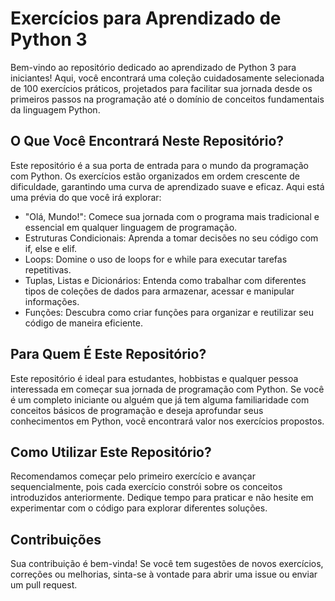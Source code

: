 # Exercícios para Aprendizado de Python 3

Bem-vindo ao repositório dedicado ao aprendizado de Python 3 para iniciantes! Aqui, você encontrará uma coleção cuidadosamente selecionada de 100 exercícios práticos, projetados para facilitar sua jornada desde os primeiros passos na programação até o domínio de conceitos fundamentais da linguagem Python.

## O Que Você Encontrará Neste Repositório?
Este repositório é a sua porta de entrada para o mundo da programação com Python. Os exercícios estão organizados em ordem crescente de dificuldade, garantindo uma curva de aprendizado suave e eficaz. Aqui está uma prévia do que você irá explorar:

- "Olá, Mundo!": Comece sua jornada com o programa mais tradicional e essencial em qualquer linguagem de programação.
- Estruturas Condicionais: Aprenda a tomar decisões no seu código com if, else e elif.
- Loops: Domine o uso de loops for e while para executar tarefas repetitivas.
- Tuplas, Listas e Dicionários: Entenda como trabalhar com diferentes tipos de coleções de dados para armazenar, acessar e manipular informações.
- Funções: Descubra como criar funções para organizar e reutilizar seu código de maneira eficiente.

## Para Quem É Este Repositório?
Este repositório é ideal para estudantes, hobbistas e qualquer pessoa interessada em começar sua jornada de programação com Python. Se você é um completo iniciante ou alguém que já tem alguma familiaridade com conceitos básicos de programação e deseja aprofundar seus conhecimentos em Python, você encontrará valor nos exercícios propostos.

## Como Utilizar Este Repositório?
Recomendamos começar pelo primeiro exercício e avançar sequencialmente, pois cada exercício constrói sobre os conceitos introduzidos anteriormente. Dedique tempo para praticar e não hesite em experimentar com o código para explorar diferentes soluções.

## Contribuições
Sua contribuição é bem-vinda! Se você tem sugestões de novos exercícios, correções ou melhorias, sinta-se à vontade para abrir uma issue ou enviar um pull request.
